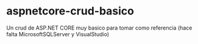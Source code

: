 # aspnetcore-crud-basico
Un crud de ASP.NET CORE muy basico para tomar como referencia (hace falta MicrosoftSQLServer y VisualStudio)
